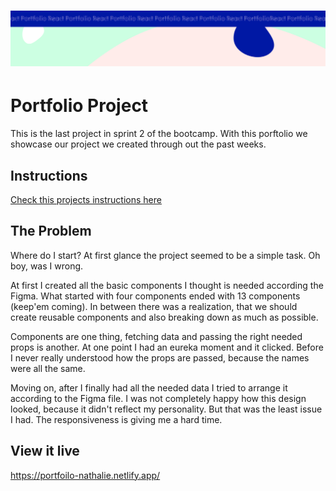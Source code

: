 <h1 align="center">
  <a href="">
    <img src="/react-p.svg" alt="Project Banner Image">
  </a>
</h1>

# Portfolio Project

This is the last project in sprint 2 of the bootcamp.
With this porftolio we showcase our project we created through out the past weeks.

## Instructions

[Check this projects instructions here](https://github.com/Technigo/project-portfolio/blob/main/instructions.md)

## The Problem

Where do I start? At first glance the project seemed to be a simple task. Oh boy, was I wrong.

At first I created all the basic components I thought is needed according the Figma. What started with four components ended with 13 components (keep'em coming). In between there was a realization, that we should create reusable components and also breaking down as much as possible.

Components are one thing, fetching data and passing the right needed props is another. At one point I had an eureka moment and it clicked. Before I never really understood how the props are passed, because the names were all the same.

Moving on, after I finally had all the needed data I tried to arrange it according to the Figma file. I was not completely happy how this design looked, because it didn't reflect my personality. But that was the least issue I had. The responsiveness is giving me a hard time.

## View it live

https://portfoilo-nathalie.netlify.app/
